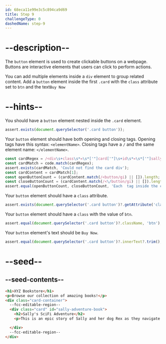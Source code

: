 ```yaml
---
id: 68eca11e99e3c5c894ca9d69
title: Step 9
challengeType: 0
dashedName: step-9
---
```


# --description--

The `button` element is used to create clickable buttons on a webpage. Buttons are interactive elements that users can click to perform actions.

You can add multiple elements inside a `div` element to group related content. Add a `button` element inside the first `.card` with the `class` attribute set to `btn` and the text`Buy Now`

# --hints--

You should have a `button` element nested inside the `.card` element.

```js
assert.exists(document.querySelector('.card button'));
```

Your `button` element should have both opening and closing tags. Opening tags have this syntax: `<elementName>`. Closing tags have a `/` and the same element name: `</elementName>`.

```js
const cardRegex = /<div\s+class\s*=\s*['"]card['"]\s+id\s*=\s*['"]sally-adventure-book['"][^>]*>([\s\S]*?)<\/div\s*>/i;
const cardMatch = code.match(cardRegex);
assert.exists(cardMatch, 'Could not find the card div');
const cardContent = cardMatch[1];
const openButtonCount = (cardContent.match(/<button/gi) || []).length;
const closeButtonCount = (cardContent.match(/<\/button/gi) || []).length;
assert.equal(openButtonCount, closeButtonCount, 'Each  tag inside the card should have a closing  tag');
```

Your `button` element should have a `class` attribute.

```js
assert.exists(document.querySelector('.card button')?.getAttribute('class'));
```

Your `button` element should have a `class` with the value of `btn`.

```js
assert.equal(document.querySelector('.card button')?.className, 'btn');
```

Your `button` element's text should be `Buy Now`. 

```js
assert.equal(document.querySelector('.card button')?.innerText?.trim(), 'Buy Now');
```

# --seed--

## --seed-contents--

```html
<h1>XYZ Bookstore</h1>
<p>Browse our collection of amazing books!</p>
<div class="card-container">
  --fcc-editable-region--
  <div class="card" id="sally-adventure-book">
    <h2>Sally's SciFi Adventure</h2>
    <p>This is an epic story of Sally and her dog Rex as they navigate through other worlds.</p>

  </div>
  --fcc-editable-region--
</div>
```
